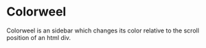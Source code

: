 # Colorweel

Colorweel is an sidebar which changes its color relative to the scroll position of an html div.
